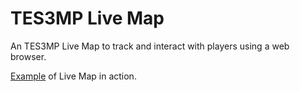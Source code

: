 # TES3MP Live Map

An TES3MP Live Map to track and interact with players using a web browser.

[Example](https://map.ashfall.de/) of Live Map in action.

